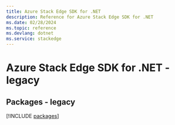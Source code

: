 ```yaml
---
title: Azure Stack Edge SDK for .NET
description: Reference for Azure Stack Edge SDK for .NET
ms.date: 02/28/2024
ms.topic: reference
ms.devlang: dotnet
ms.service: stackedge
---
```

# Azure Stack Edge SDK for .NET - legacy
## Packages - legacy
[!INCLUDE [packages](stack-edge-index.md)]